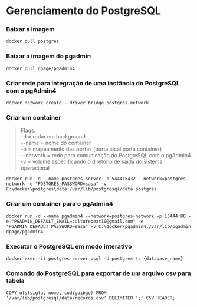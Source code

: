 # Gerenciamento do PostgreSQL

### Baixar a imagem
```
docker pull postgres
```

### Baixar a imagem do pgadmin
```
docker pull dpage/pgadmin4
```

### Criar rede para integração de uma instância do PostgreSQL com o pgAdmin4
```
docker network create --driver bridge postgres-network
```

### Criar um container
> Flags:</br>
-d = rodar em background</br>
--name = nome do container</br>
-p = mapeamento das portas (porta local:porta container)</br>
--network = rede para comunicação do PostgreSQL com o pgAdmin4</br>
-v = volume especificando o diretório de saída do sistema operacional
```
docker run -d --name postgres-server -p 5444:5432 --network=postgres-network -e "POSTGRES_PASSWORD=sasa" -v C:\docker\postgres\data:/var/lib/postgresql/data postgres
```

### Criar um container para o pgAdmin4
```
docker run -d --name pgadmin4 --network=postgres-network -p 15444:80 -e "PGADMIN_DEFAULT_EMAIL=culturebeat10@gmail.com" -e "PGADMIN_DEFAULT_PASSWORD=sasa" -v C:\docker\pgadmin4:/var/lib/pgadmin dpage/pgadmin4
```

### Executar o PostgreSQL em modo interativo
```
docker exec -it postgres-server psql -U postgres \c {database_name}
```

### Comando do PostgreSQL para exportar de um arquivo csv para tabela
```
COPY ufs(sigla, nome, codigoibge) FROM '/var/lib/postgresql/data/records.csv' DELIMITER ';' CSV HEADER;
```
